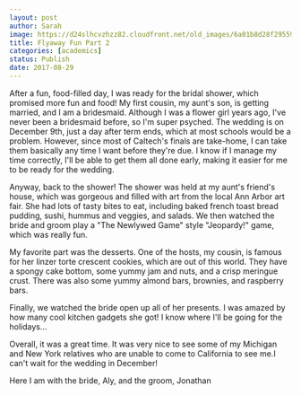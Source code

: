 ```yaml
---
layout: post
author: Sarah
image: https://d24slhcvzhzz82.cloudfront.net/old_images/6a01b8d28f2955970c01b8d29ee6fc970c-pi.jpg
title: Flyaway Fun Part 2
categories: [academics]
status: Publish
date: 2017-08-29
---
```



After a fun, food-filled day, I was ready for the bridal shower, which promised more fun and food! My first cousin, my aunt's son, is getting married, and I am a bridesmaid. Although I was a flower girl years ago, I've never been a bridesmaid before, so I'm super psyched. The wedding is on December 9th, just a day after term ends, which at most schools would be a problem. However, since most of Caltech's finals are take-home, I can take them basically any time I want before they're due. I know if I manage my time correctly, I'll be able to get them all done early, making it easier for me to be ready for the wedding.

  Anyway, back to the shower! The shower was held at my aunt's friend's house, which was gorgeous and filled with art from the local Ann Arbor art fair. She had lots of tasty bites to eat, including baked french toast bread pudding, sushi, hummus and veggies, and salads. We then watched the bride and groom play a "The Newlywed Game" style "Jeopardy!" game, which was really fun.

My favorite part was the desserts. One of the hosts, my cousin, is famous for her linzer torte crescent cookies, which are out of this world. They have a spongy cake bottom, some yummy jam and nuts, and a crisp meringue crust. There was also some yummy almond bars, brownies, and raspberry bars.

Finally, we watched the bride open up all of her presents. I was amazed by how many cool kitchen gadgets she got! I know where I'll be going for the holidays...

Overall, it was a great time. It was very nice to see some of my Michigan and New York relatives who are unable to come to California to see me.I can't wait for the wedding in December!

Here I am with the bride, Aly, and the groom, Jonathan

